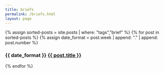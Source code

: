 ```yaml
---
title: briefs
permalink: /briefs.html
layout: page
---
```


<div class="posts">
{% assign sorted-posts = site.posts | where: "tags","brief" %}
{% for post in sorted-posts %}
{% assign date_format = post.week | append: "." | append: post.number %}

<h3>{{ date_format }} <a href="{{ post.url }}">{{ post.title }}</a></h3>

{% endfor %}
</div>
